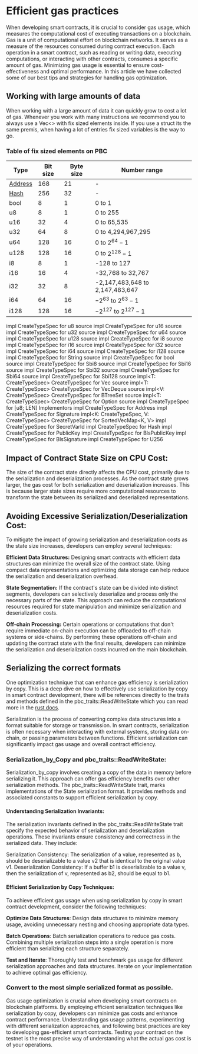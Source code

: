 # Efficient gas practices

When developing smart contracts, it is crucial to consider gas usage, which measures the computational cost of executing transactions on a blockchain. Gas is a unit of computational effort on blockchain networks. It serves as a measure of the resources consumed during contract execution. Each operation in a smart contract, such as reading or writing data, executing computations, or interacting with other contracts, consumes a specific amount of gas. Minimizing gas usage is essential to ensure cost-effectiveness and optimal performance. In this article we have collected some of our best tips and strategies for handling gas optimization.

## Working with large amounts of data
When working with a large amount of data it can quickly grow to cost a lot of gas. Whenever you work with many instructions we recommend you to always use a Vec<> with fix sized elements inside. If you use a struct its the same premis, when having a lot of entries fix sized variables is the way to go. 

### Table of fix sized elements on PBC

| Type                                                                                                                  | Bit size  | Byte size | Number range                    |
|-----------------------------------------------------------------------------------------------------------------------|-----------|-----------|---------------------------------|
| [Address](https://partisiablockchain.gitlab.io/language/contract-sdk/pbc_contract_common/address/struct.Address.html) | 168       | 21        | -                               |
| [Hash](https://partisiablockchain.gitlab.io/language/contract-sdk/pbc_contract_common/struct.Hash.html)               | 256          | 32        | -                               |
| bool                                                                                                                  | 8         | 1         | 0 to 1                          |
| u8                                                                                                                    | 8         | 1         | 0 to 255                        |
| u16                                                                                                                   | 32        | 4         | 0 to 65,535                     |
| u32                                                                                                                   | 64        | 8         | 0 to 4,294,967,295              |
| u64                                                                                                                   | 128       | 16        | 0 to $2^{64}−1$                 |
| u128                                                                                                                  | 128       | 16        | 0 to  $2^{128}-1$               |
| i8                                                                                                                    | 8         | 1         | -128 to 127                     |
| i16                                                                                                                   | 16        | 4         | -32,768 to 32,767               |
| i32                                                                                                                   | 32        | 8         | -2,147,483,648 to 2,147,483,647 |
| i64                                                                                                                   | 64        | 16        | $−2^{63}$ to  $2^{63}-1$        |
| i128                                                                                                                  | 128       | 16        | $−2^{127}$ to  $2^{127}-1$      |


impl CreateTypeSpec for u8
source
impl CreateTypeSpec for u16
source
impl CreateTypeSpec for u32
source
impl CreateTypeSpec for u64
source
impl CreateTypeSpec for u128
source
impl CreateTypeSpec for i8
source
impl CreateTypeSpec for i16
source
impl CreateTypeSpec for i32
source
impl CreateTypeSpec for i64
source
impl CreateTypeSpec for i128
source
impl CreateTypeSpec for String
source
impl CreateTypeSpec for bool
source
impl CreateTypeSpec for Sbi8
source
impl CreateTypeSpec for Sbi16
source
impl CreateTypeSpec for Sbi32
source
impl CreateTypeSpec for Sbi64
source
impl CreateTypeSpec for Sbi128
source
impl<T: CreateTypeSpec> CreateTypeSpec for Vec<T>
source
impl<T: CreateTypeSpec> CreateTypeSpec for VecDeque<T>
source
impl<V: CreateTypeSpec> CreateTypeSpec for BTreeSet<V>
source
impl<T: CreateTypeSpec> CreateTypeSpec for Option<T>
source
impl<const LEN: usize> CreateTypeSpec for [u8; LEN]
Implementors
impl CreateTypeSpec for Address
impl CreateTypeSpec for Signature
impl<K: CreateTypeSpec, V: CreateTypeSpec> CreateTypeSpec for SortedVecMap<K, V>
impl CreateTypeSpec for SecretVarId
impl CreateTypeSpec for Hash
impl CreateTypeSpec for PublicKey
impl CreateTypeSpec for BlsPublicKey
impl CreateTypeSpec for BlsSignature
impl CreateTypeSpec for U256

## Impact of Contract State Size on CPU Cost:
The size of the contract state directly affects the CPU cost, primarily due to the serialization and deserialization processes. As the contract state grows larger, the gas cost for both serialization and deserialization increases. This is because larger state sizes require more computational resources to transform the state between its serialized and deserialized representations.

## Avoiding Excessive Serialization/Deserialization Cost:
To mitigate the impact of growing serialization and deserialization costs as the state size increases, developers can employ several techniques:

**Efficient Data Structures:** Designing smart contracts with efficient data structures can minimize the overall size of the contract state. Using compact data representations and optimizing data storage can help reduce the serialization and deserialization overhead.

**State Segmentation:** If the contract's state can be divided into distinct segments, developers can selectively deserialize and process only the necessary parts of the state. This approach can reduce the computational resources required for state manipulation and minimize serialization and deserialization costs.

**Off-chain Processing:** Certain operations or computations that don't require immediate on-chain execution can be offloaded to off-chain systems or side-chains. By performing these operations off-chain and updating the contract state with the final results, developers can minimize the serialization and deserialization costs incurred on the main blockchain.



## Serializing the correct formats
One optimization technique that can enhance gas efficiency is serialization by copy. This is a deep dive on how to effectively use serialization by copy in smart contract development, there will be references directly to the traits and methods defined in the pbc_traits::ReadWriteState which you can read more in the [rust docs](https://partisiablockchain.gitlab.io/language/contract-sdk/pbc_traits/trait.ReadWriteState.html).

Serialization is the process of converting complex data structures into a format suitable for storage or transmission. In smart contracts, serialization is often necessary when interacting with external systems, storing data on-chain, or passing parameters between functions. Efficient serialization can significantly impact gas usage and overall contract efficiency.

### Serialization_by_Copy and pbc_traits::ReadWriteState:
Serialization_by_copy involves creating a copy of the data in memory before serializing it. This approach can offer gas efficiency benefits over other serialization methods. The pbc_traits::ReadWriteState trait, marks implementations of the State serialization format. It provides methods and associated constants to support efficient serialization by copy.

#### Understanding Serialization Invariants:
The serialization invariants defined in the pbc_traits::ReadWriteState trait specify the expected behavior of serialization and deserialization operations. These invariants ensure consistency and correctness in the serialized data. They include:

Serialization Consistency: The serialization of a value, represented as b, should be deserializable to a value v2 that is identical to the original value v1. Deserialization Consistency: If a buffer b1 is deserializable to a value v, then the serialization of v, represented as b2, should be equal to b1.

#### Efficient Serialization by Copy Techniques:
To achieve efficient gas usage when using serialization by copy in smart contract development, consider the following techniques:

**Optimize Data Structures**: Design data structures to minimize memory usage, avoiding unnecessary nesting and choosing appropriate data types.

**Batch Operations**: Batch serialization operations to reduce gas costs. Combining multiple serialization steps into a single operation is more efficient than serializing each structure separately.

**Test and Iterate**: Thoroughly test and benchmark gas usage for different serialization approaches and data structures. Iterate on your implementation to achieve optimal gas efficiency.

### Convert to the most simple serialized format as possible. 


Gas usage optimization is crucial when developing smart contracts on blockchain platforms. By employing efficient serialization techniques like serialization by copy, developers can minimize gas costs and enhance contract performance. Understanding gas usage patterns, experimenting with different serialization approaches, and following best practices are key to developing gas-efficient smart contracts. Testing your contract on the testnet is the most precise way of understanding what the actual gas cost is of your operations.